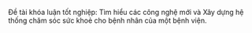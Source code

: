 Đề tài khóa luận tốt nghiệp:
Tìm hiểu các công nghệ mới và Xây dựng hệ thống chăm sóc sức khoẻ cho bệnh nhân của một bệnh viện.